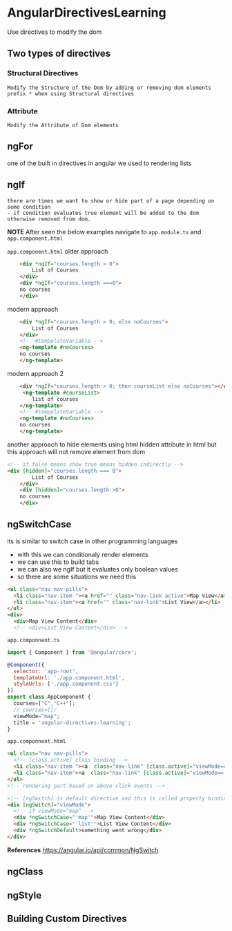 # AngularDirectivesLearning
Use directives to modify the dom

## Two types of directives
 ### Structural Directives
    Modify the Structure of the Dom by adding or removing dom elements
    prefix * when using Structural directives
 ### Attribute
    Modify the Attribute of Dom elements   
## ngFor
 one of the built in directives in angular we used to rendering lists

## ngIf
    there are times we want to show or hide part of a page depending on some condition
    - if condition evaluates true element will be added to the dom otherwise removed from dom.
**NOTE**
    After seen the below examples navigate to `app.module.ts` and `app.component.html`

`app.component.html`
older approach
```html
    <div *ngIf="courses.length > 0">
        List of Courses
    </div>
    <div *ngIf="courses.length ===0">
    no courses
    </div>
```
modern approach
```html
    <div *ngIf="courses.length > 0; else noCourses">
        List of Courses
    </div>
    <!-- #tempplateVariable -->
    <ng-template #noCourses> 
    no courses
    </ng-template>
```
modern approach 2
```html
    <div *ngIf="courses.length > 0; then courseList else noCourses"></div>
     <ng-template #courseList> 
        list of courses
    </ng-template>
    <!-- #tempplateVariable -->
    <ng-template #noCourses> 
    no courses
    </ng-template>
```
another approach to hide elements using html hidden attribute in html
but this approach will not remove element from dom

```html
<!-- if false means show true means hidden indirectly -->
<div [hidden]="courses.length === 0"> 
        List of Courses
    </div>
    <div [hidden]="courses.length >0">
    no courses
    </div>
```
## ngSwitchCase
its is similar to switch case in other programming languages
- with this we can conditionaly render elements
- we can use this to build tabs
- we can also we ngIf but it evaluates only boolean values
- so there are some situations we need this 
```html
<ul class="nav nav-pills">
  <li class="nav-item "><a href="" class="nav-link active">Map View</a></li>
  <li class="nav-item"><a href="" class="nav-link">List View</a></li>
</ul>
<div>
  <div>Map View Content</div>
  <!-- <div>List View Content</div> -->
```
`app.componnent.ts`
```js
import { Component } from '@angular/core';

@Component({
  selector: 'app-root',
  templateUrl: './app.component.html',
  styleUrls: ['./app.component.css']
})
export class AppComponent {
  courses=["C","C++"];
  // courses=[];
  viewMode="map";
  title = 'angular-directives-learning';
}

```
`app.componnent.html`
```html
<ul class="nav nav-pills">
  <!-- [class.active] class binding -->
  <li class="nav-item "><a  class="nav-link" [class.active]="viewMode=='map'" (click)="viewMode='map'">Map View</a></li>
  <li class="nav-item"><a  class="nav-link" [class.active]="viewMode=='list'" (click)="viewMode='list'">List View</a></li>
</ul>
<!-- rendering part based on above click events -->

<!-- [ngSwitch] is default directive and this is called property binding  -->
<div [ngSwitch]="viewMode">
  <!-- if viewMode="map" -->
  <div *ngSwitchCase="'map'">Map View Content</div>
  <div *ngSwitchCase="'list'">List View Content</div>
  <div *ngSwitchDefault>something went wrong</div>
</div>
```
**References**
https://angular.io/api/common/NgSwitch
## ngClass
## ngStyle
## Building Custom Directives
